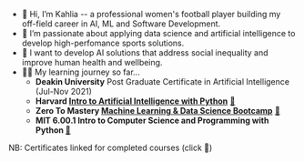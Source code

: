 - 👋 Hi, I’m Kahlia -- a professional women's football player building my off-field career in AI, ML and Software Development.
- 🧪 I’m passionate about applying data science and artificial intelligence to develop high-perfomance sports solutions.
- 🌱 I want to develop AI solutions that address social inequality and improve human health and wellbeing. 
- 👩‍💻 My learning journey so far...
  - **Deakin University** Post Graduate Certificate in Artificial Intelligence (Jul-Nov 2021)
  - **Harvard [Intro to Artificial Intelligence with Python](https://github.com/kahliahogg/CS50-AI)** [📜](https://courses.edx.org/certificates/f4fbac28599349868a4cbcc0fa4470ff)
  - **Zero To Mastery [Machine Learning & Data Science Bootcamp](https://github.com/kahliahogg/ztm-ml-bootcamp)** [📜](https://www.udemy.com/certificate/UC-735b54b7-f097-4993-add0-e679bf4fc919/)
  - **MIT 6.00.1 Intro to Computer Science and Programming with Python [📜](https://courses.edx.org/certificates/469ec7e297344ee9a03906916f5921da)**

NB: Certificates linked for completed courses (click 📜)
